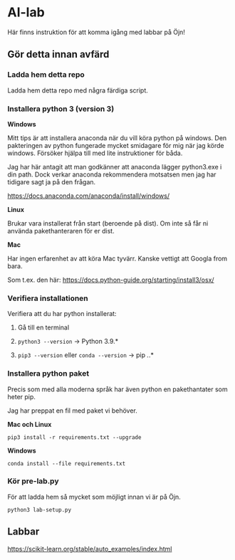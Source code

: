 # AI-lab

Här finns instruktion för att komma igång med labbar på Öjn!

## Gör detta innan avfärd

### Ladda hem detta repo
Ladda hem detta repo med några färdiga script. 

### Installera python 3 (version 3)

**Windows**

Mitt tips är att installera anaconda när du vill köra python på windows. 
Den pakteringen av python fungerade mycket smidagare för mig när jag körde windows.
Försöker hjälpa till med lite instruktioner för båda.

Jag har här antagit att man godkänner att anaconda lägger python3.exe i din path.
Dock verkar anaconda rekommendera motsatsen men jag har tidigare sagt ja på den frågan.

https://docs.anaconda.com/anaconda/install/windows/


**Linux**

Brukar vara installerat från start (beroende på dist).
Om inte så får ni använda pakethanteraren för er dist.


**Mac**

Har ingen erfarenhet av att köra Mac tyvärr. Kanske vettigt att Googla from bara.

Som t.ex. den här: https://docs.python-guide.org/starting/install3/osx/


### Verifiera installationen
Verifiera att du har python installerat:

1. Gå till en terminal

2. `python3 --version` -> Python 3.9.*

3. `pip3 --version` eller `conda --version` -> pip *.*.*

### Installera python paket
Precis som med alla moderna språk har även python en pakethantater som heter pip.

Jag har preppat en fil med paket vi behöver.

**Mac och Linux**

`pip3 install -r requirements.txt --upgrade`

**Windows**

`conda install --file requirements.txt`


### Kör pre-lab.py
För att ladda hem så mycket som möjligt innan vi är på Öjn.

`python3 lab-setup.py`


## Labbar

https://scikit-learn.org/stable/auto_examples/index.html

